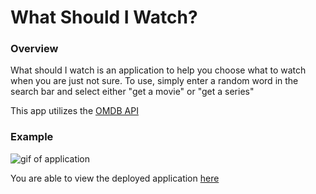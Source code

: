 # What Should I Watch?

### Overview

What should I watch is an application to help you choose what to watch when you are just not sure. To use, simply enter a random word in the search bar and select either "get a movie" or "get a series"

This app utilizes the [OMDB API](https://www.omdbapi.com/)

### Example

![gif of application](https://media.giphy.com/media/EqvEtuH3BR7Z0kRsDn/giphy.gif)

You are able to view the deployed application [here](https://lvgraham.github.io/WhatShouldIWatch/)